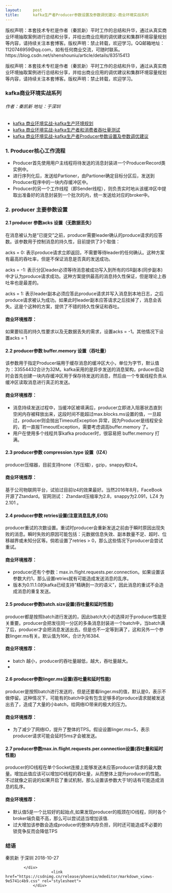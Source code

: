 ```yaml
---
layout:     post
title:      kafka生产者Producer参数设置及参数调优建议-商业环境实战系列
---
```

<div id="article_content" class="article_content clearfix csdn-tracking-statistics" data-pid="blog" data-mod="popu_307" data-dsm="post">
								<div class="article-copyright">
					版权声明：本套技术专栏是作者（秦凯新）平时工作的总结和升华，通过从真实商业环境抽取案例进行总结和分享，并给出商业应用的调优建议和集群环境容量规划等内容，请持续关注本套博客。版权声明：禁止转载，欢迎学习。QQ邮箱地址：1120746959@qq.com，如有任何商业交流，可随时联系。					https://blog.csdn.net/shenshouniu/article/details/83515413				</div>
								            <div id="content_views" class="markdown_views prism-atom-one-dark">
							<!-- flowchart 箭头图标 勿删 -->
							<svg xmlns="http://www.w3.org/2000/svg" style="display: none;"><path stroke-linecap="round" d="M5,0 0,2.5 5,5z" id="raphael-marker-block" style="-webkit-tap-highlight-color: rgba(0, 0, 0, 0);"></path></svg>
							<p>版权声明：本套技术专栏是作者（秦凯新）平时工作的总结和升华，通过从真实商业环境抽取案例进行总结和分享，并给出商业应用的调优建议和集群环境容量规划等内容，请持续关注本套博客。版权声明：禁止转载，欢迎学习。</p>
<h3><a id="kafka_2"></a>kafka商业环境实战系列</h3>
<h6><a id="___3"></a>作者：秦凯新  地址：于深圳</h6>
<ul>
<li><a href="https://juejin.im/post/5bd464ccf265da0ac3735124" rel="nofollow">kafka 商业环境实战-kafka生产环境规划 </a></li>
<li><a href="https://juejin.im/post/5bd50b9451882529642b2581" rel="nofollow">kafka 商业环境实战-kafka生产者和消费者吞吐量测试 </a></li>
<li><a href="https://juejin.im/post/5bd51b32e51d457947024771" rel="nofollow">kafka 商业环境实战-kafka生产者Producer参数设置及参数调优建议  </a></li>
</ul>
<h3><a id="1_Producer_7"></a>1. Producer核心工作流程</h3>
<ul>
<li>Producer首先使用用户主线程将待发送的消息封装进一个ProducerRecord类实例中。</li>
<li>进行序列化后，发送给Partioner，由Partioner确定目标分区后，发送到Producer程序中的一块内存缓冲区中。</li>
<li>Producer的另一个工作线程（即Sender线程），则负责实时地从该缓冲区中提取出准备好的消息封装到一个批次的内，统一发送给对应的broker中。</li>
</ul>
<h3><a id="2_producer__12"></a>2. producer 主要参数设置</h3>
<h4><a id="21_producer_acks__14"></a>2.1 producer 参数acks 设置（无数据丢失）</h4>
<p>在消息被认为是“已提交”之前，producer需要leader确认的produce请求的应答数。该参数用于控制消息的持久性，目前提供了3个取值：</p>
<p>acks = 0: 表示produce请求立即返回，不需要等待leader的任何确认。这种方案有最高的吞吐率，但是不保证消息是否真的发送成功。</p>
<p>acks = -1: 表示分区leader必须等待消息被成功写入到所有的ISR副本(同步副本)中才认为produce请求成功。这种方案提供最高的消息持久性保证，但是理论上吞吐率也是最差的。</p>
<p>acks = 1: 表示leader副本必须应答此produce请求并写入消息到本地日志，之后produce请求被认为成功。如果此时leader副本应答请求之后挂掉了，消息会丢失。这是个这种的方案，提供了不错的持久性保证和吞吐。</p>
<h4><a id="_24"></a>商业环境推荐：</h4>
<p>如果要较高的持久性要求以及无数据丢失的需求，设置acks = -1。其他情况下设置acks = 1</p>
<h4><a id="22_producer_buffermemory__27"></a>2.2 producer参数 buffer.memory 设置（吞吐量）</h4>
<p>该参数用于指定Producer端用于缓存消息的缓冲区大小，单位为字节，默认值为：33554432合计为32M。kafka采用的是异步发送的消息架构，prducer启动时会首先创建一块内存缓冲区用于保存待发送的消息，然后由一个专属线程负责从缓冲区读取消息进行真正的发送。</p>
<h4><a id="_31"></a>商业环境推荐：</h4>
<ul>
<li>消息持续发送过程中，当缓冲区被填满后，producer立即进入阻塞状态直到空闲内存被释放出来，这段时间不能超过max.blocks.ms设置的值，一旦超过，producer则会抛出TimeoutException 异常，因为Producer是线程安全的，若一直报TimeoutException，需要考虑调高buffer.memory 了。</li>
<li>用户在使用多个线程共享kafka producer时，很容易把 buffer.memory 打满。</li>
</ul>
<h4><a id="23__producer_compressiontype_lZ4_35"></a>2.3  producer参数 compression.type 设置（lZ4）</h4>
<p>producer压缩器，目前支持none（不压缩），gzip，snappy和lz4。</p>
<h4><a id="_38"></a>商业环境推荐：</h4>
<p>基于公司物联网平台，试验过目前lz4的效果最好。当然2016年8月，FaceBook开源了Ztandard。官网测试： Ztandard压缩率为2.8，snappy为2.091，LZ4 为2.101 。</p>
<h4><a id="24__producer_retriesEOS_41"></a>2.4  producer参数 retries设置(注意消息乱序,EOS)</h4>
<p>producer重试的次数设置。重试时producer会重新发送之前由于瞬时原因出现失败的消息。瞬时失败的原因可能包括：元数据信息失效、副本数量不足、超时、位移越界或未知分区等。倘若设置了retries &gt; 0，那么这些情况下producer会尝试重试。</p>
<h4><a id="_45"></a>商业环境推荐：</h4>
<ul>
<li>producer还有个参数：max.in.flight.requests.per.connection。如果设置该参数大约1，那么设置retries就有可能造成发送消息的乱序。</li>
<li>版本为0.11.1.0的kafka已经支持"精确到一次的语义”，因此消息的重试不会造成消息的重复发送。</li>
</ul>
<h4><a id="25__producerbatchsize_49"></a>2.5  producer参数batch.size设置(吞吐量和延时性能)</h4>
<p>producer都是按照batch进行发送的，因此batch大小的选择对于producer性能至关重要。producer会把发往同一分区的多条消息封装进一个batch中，当batch满了后，producer才会把消息发送出去。但是也不一定等到满了，这和另外一个参数linger.ms有关。默认值为16K，合计为16384.</p>
<h4><a id="_53"></a>商业环境推荐：</h4>
<ul>
<li>batch 越小，producer的吞吐量越低，越大，吞吐量越大。</li>
<li>
</ul>
<h4><a id="26__producerlingerms_57"></a>2.6  producer参数linger.ms设置(吞吐量和延时性能)</h4>
<p>producer是按照batch进行发送的，但是还要看linger.ms的值，默认是0，表示不做停留。这种情况下，可能有的batch中没有包含足够多的produce请求就被发送出去了，造成了大量的小batch，给网络IO带来的极大的压力。</p>
<h4><a id="_60"></a>商业环境推荐：</h4>
<ul>
<li>为了减少了网络IO，提升了整体的TPS。假设设置linger.ms=5，表示producer请求可能会延时5ms才会被发送。</li>
</ul>
<h4><a id="27__producermaxinflightrequestsperconnection_63"></a>2.7  producer参数max.in.flight.requests.per.connection设置(吞吐量和延时性能)</h4>
<p>producer的IO线程在单个Socket连接上能够发送未应答producer请求的最大数量。增加此值应该可以增加IO线程的吞吐量，从而整体上提升producer的性能。不过就像之前说的如果开启了重试机制，那么设置该参数大于1的话有可能造成消息的乱序。</p>
<h4><a id="_66"></a>商业环境推荐：</h4>
<ul>
<li>默认值5是一个比较好的起始点,如果发现producer的瓶颈在IO线程，同时各个broker端负载不高，那么可以尝试适当增加该值.</li>
<li>过大增加该参数会造成producer的整体内存负担，同时还可能造成不必要的锁竞争反而会降低TPS</li>
</ul>
<h3><a id="_71"></a>结语</h3>
<p>秦凯新 于深圳 2018-10-27</p>

            </div>
						<link href="https://csdnimg.cn/release/phoenix/mdeditor/markdown_views-9e5741c4b9.css" rel="stylesheet">
                </div>